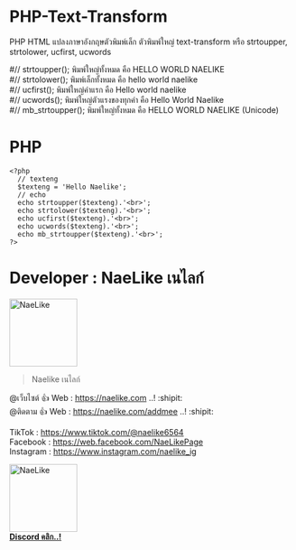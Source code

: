 # PHP-Text-Transform

PHP HTML แปลงภาษาอังกฤษตัวพิมพ์เล็ก ตัวพิมพ์ใหญ่ text-transform หรือ strtoupper, strtolower, ucfirst, ucwords

#//	strtoupper();	พิมพ์ใหญ่ทั้งหมด คือ HELLO WORLD NAELIKE <br>
#//	strtolower();	พิมพ์เล็กทั้งหมด คือ hello world naelike <br>
#//	ucfirst(); 		พิมพ์ใหญ่คำแรก คือ Hello world naelike <br>
#//	ucwords(); 		พิมพ์ใหญ่ตัวแรงของทุกคำ คือ Hello World Naelike <br>
#//	mb_strtoupper(); พิมพ์ใหญ่ทั้งหมด คือ HELLO WORLD NAELIKE (Unicode) <br>

# PHP
```
<?php 
  // texteng
  $texteng = 'Hello Naelike';
  // echo
  echo strtoupper($texteng).'<br>';
  echo strtolower($texteng).'<br>';
  echo ucfirst($texteng).'<br>';
  echo ucwords($texteng).'<br>';
  echo mb_strtoupper($texteng).'<br>';
?>
```

# Developer : NaeLike เนไลก์

<img class="rounded" src="http://img.in.th/images/c938fdabdf2a1d4b2deda8ffea4fa189.jpg" width="120" alt="NaeLike"> 

> Naelike เนไลก์

@เว็บไซต์ :+1: Web :  <https://naelike.com> ..! :shipit:
<br>
@ติดตาม :+1: Web :  <https://naelike.com/addmee> ..! :shipit:

TikTok :  <https://www.tiktok.com/@naelike6564>
<br>
Facebook :  <https://web.facebook.com/NaeLikePage>
<br>
Instagram :  <https://www.instagram.com/naelike_ig>
<br>


<a href="https://link.ckpzmc.xyz/dispnae"> 
   <img class="rounded" src="https://i.pinimg.com/originals/1a/9a/f1/1a9af177bdcd0bd93568e59bb7600cbe.png" width="120" alt="NaeLike"> 
   </br>
   <b class="fs-12">Discord คลิก..!</b> 
</a>
